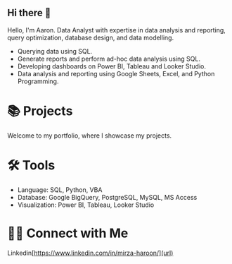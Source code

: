 ## Hi there 👋

Hello, I'm Aaron. Data Analyst with expertise in data analysis and reporting, query optimization, database design, and data modelling.

- Querying data using SQL.
- Generate reports and perform ad-hoc data analysis using SQL.
- Developing dashboards on Power BI, Tableau and Looker Studio.
- Data analysis and reporting using Google Sheets, Excel, and Python Programming.

# 📚 Projects
Welcome to my portfolio, where I showcase my projects.

# 🛠️ Tools
- Language: SQL, Python, VBA
- Database: Google BigQuery, PostgreSQL, MySQL, MS Access
- Visualization: Power BI, Tableau, Looker Studio

# 👋🏻 Connect with Me
Linkedin[https://www.linkedin.com/in/mirza-haroon/](url)
<!--
**haroon-mirza/haroon-mirza** is a ✨ _special_ ✨ repository because its `README.md` (this file) appears on your GitHub profile.

Here are some ideas to get you started:

- 🔭 I’m currently working on ...
- 🌱 I’m currently learning ...
- 👯 I’m looking to collaborate on ...
- 🤔 I’m looking for help with ...
- 💬 Ask me about ...
- 📫 How to reach me: ...
- 😄 Pronouns: ...
- ⚡ Fun fact: ...
-->
